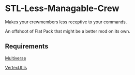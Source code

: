 # STL-Less-Managable-Crew
Makes your crewmembers less receptive to your commands.

An offshoot of Flat Pack that might be a better mod on its own.

## Requirements
[Multiverse](https://ftlmultiverse.boards.net/)

[VertexUtils](https://github.com/ChronoVortex/FTL-HS-Vertex)
